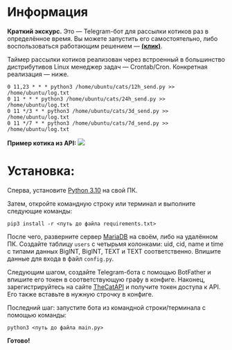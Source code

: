 # Информация

**Краткий экскурс.**
Это — Telegram-бот для рассылки котиков раз в определённое время.
Вы можете запустить его самостоятельно, либо воспользоваться работающим решением — [**\(клик\)**](https://t.me/kittensender_bot).

Таймер рассылки котиков реализован через встроенный в большинство дистрибутивов Linux менеджер задач — Crontab/Cron.
Конкретная реализация — ниже.
```
0 11,23 * * * python3 /home/ubuntu/cats/12h_send.py >> /home/ubuntu/log.txt
0 11 * * * python3 /home/ubuntu/cats/24h_send.py >> /home/ubuntu/log.txt
0 11 */3 * * python3 /home/ubuntu/cats/3d_send.py >> /home/ubuntu/log.txt
0 11 */7 * * python3 /home/ubuntu/cats/7d_send.py >> /home/ubuntu/log.txt
```

**Пример котика из API:**
![](https://sun9-east.userapi.com/sun9-20/s/v1/ig2/ltYIRBV5RBWoSbkOUiRqkMq-yOcvHsj9iY6iw_spwQQeXijYP1c1iyvu8SN_Sgxilu5POLRHoR1W1U_nk82favI5.jpg?size=800x600&quality=95&type=album)

# Установка:

Сперва, установите [Python 3.10](https://www.python.org/) на свой ПК.

Затем, откройте командную строку или терминал и выполните следующие команды:
```
pip3 install -r <путь до файла requirements.txt>
```

После чего, разверните сервер [MariaDB](https://mariadb.com/) на своём, либо на удалённом ПК.
Создайте таблицу `users` с четырьмя колонками: uid, cid, name и time с типами данных BigINT, BigINT, TEXT и TEXT соответственно.
Впишите данные для входа в файл `config.py`.

Следующим шагом, создайте Telegram-бота с помощью BotFather и впишите его токен в соответствующую графу в конфиге.
Наконец, зарегистрируйтесь на сайте [TheCatAPI](https://thecatapi.com/) и получите токен доступа к API. Его также вставьте в нужную строчку в конфиге.

Последний шаг: запустите бота из командной строки/терминала с помощью команды:
```
python3 <путь до файла main.py>
```

**Готово!**